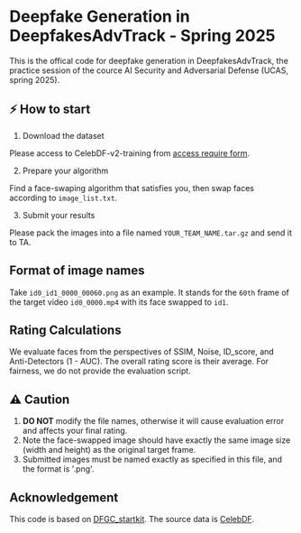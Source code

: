 # Deepfake Generation in DeepfakesAdvTrack - Spring 2025
This is the offical code for deepfake generation in DeepfakesAdvTrack, the practice session of the cource AI Security and Adversarial Defense (UCAS, spring 2025).

## ⚡ How to start
1. Download the dataset

Please access to CelebDF-v2-training from [access require form](https://github.com/yuezunli/celeb-deepfakeforensics).

2. Prepare your algorithm

Find a face-swaping algorithm that satisfies you, then swap faces according to `image_list.txt`.

3. Submit your results

Please pack the images into a file named `YOUR_TEAM_NAME.tar.gz` and send it to TA.

## Format of image names
Take `id0_id1_0000_00060.png` as an example. It stands for the `60th` frame of the target video `id0_0000.mp4` with its face swapped to `id1`. 

## Rating Calculations
We evaluate faces from the perspectives of SSIM, Noise, ID_score, and Anti-Detectors (1 - AUC). The overall rating score is their average. For fairness, we do not provide the evaluation script.

## ⚠️ Caution
1. **DO NOT** modify the file names, otherwise it will cause evaluation error and affects your final rating.
2. Note the face-swapped image should have exactly the same image size (width and height) as the original target frame.
3. Submitted images must be named exactly as specified in this file, and the format is '.png'. 

## Acknowledgement
This code is based on [DFGC_startkit](https://github.com/bomb2peng/DFGC_starterkit/tree/master).
The source data is [CelebDF](https://github.com/yuezunli/celeb-deepfakeforensics).